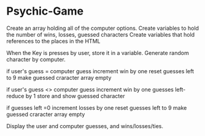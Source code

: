 # Psychic-Game
Create an array holding all of the computer options.
Create variables to hold the number of wins, losses, guessed characters
Create variables that hold references to the places in the HTML

When the Key is presses by user, store it in a variable.
Generate random character by computer.

if  user's guess = computer guess
			increment win by one
			reset guesses left to 9
			make guessed craracter array empty

if  user's guess <> computer guess
			increment win by one
			guesses left- reduce by 1
			store and show guessed character

if  guesses left =0
			increment losses by one
			reset guesses left to 9
			make guessed craracter array empty
 
Display the user and computer guesses, and wins/losses/ties.
